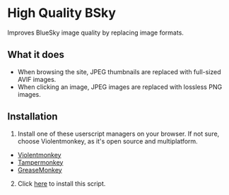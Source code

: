 # High Quality BSky
Improves BlueSky image quality by replacing image formats.

## What it does
- When browsing the site, JPEG thumbnails are replaced with full-sized AVIF images.
- When clicking an image, JPEG images are replaced with lossless PNG images.

## Installation
1. Install one of these userscript managers on your browser. If not sure, choose Violentmonkey, as it's open source and multiplatform.
- [Violentmonkey](https://violentmonkey.github.io/get-it/)
- [Tampermonkey](https://www.tampermonkey.net/)
- [GreaseMonkey](https://addons.mozilla.org/firefox/addon/greasemonkey/)

2. Click [here](https://github.com/Duskdyr/High-Quality-BSky/raw/refs/heads/main/high_quality_bsky.user.js) to install this script.
